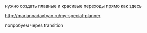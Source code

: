 нужно создать плавные и красивые переходы прямо как здесь 

http://mariannadavtyan.ru/my-special-planner

попробуем через transition
